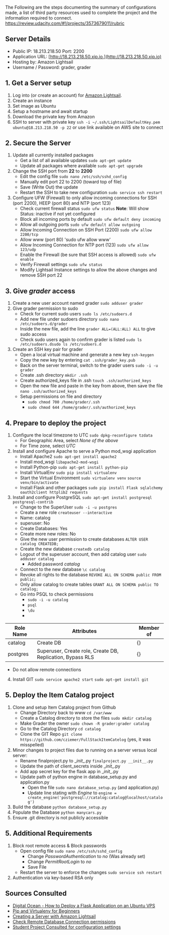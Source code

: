 The Following are the steps documenting the summary of configurations made, a list of third party resources used to complete the project and the information required to connect.
https://review.udacity.com/#!/projects/3573679011/rubric
## Server Details
* Public IP: 18.213.218.50 Port: 2200
* Application URL: [http://18.213.218.50.xip.io.](http://18.213.218.50.xip.io)
* Hosting by: Amazon Lightsail
* Username / Password: grader, grader

## 1. Get a Server setup
1. Log into (or create an account) for [Amazon Lightsail](https://lightsail.aws.amazon.com/).
2. Create an instance
3. Set image as Ubuntu
4. Setup a hostname and await startup
5. Download the private key from Amazon
6. SSH to server with private key `ssh -i ~/.ssh/LightsailDefaultKey.pem ubuntu@18.213.218.50 -p 22` or use link available on AWS site to connect

## 2. Secure the Server
1. Update all currently installed packages
   * Get a list of all available updates `sudo apt-get update`
   * Update all packages where available `sudo apt-get upgrade`
2. Change the SSH port from **22** to **2200**
   * Edit the config file `sudo nano /etc/ssh/sshd_config`
   * Manually edit port 22 to 2200 (toward top of file)
   * Save (Write Out) the update
   * Restart the SSH to take new configuration `sudo service ssh restart`
3. Configure UFW (Firewall) to only allow incoming connections for SSH (port 2200), HEEP (port 80) and NTP (port 123)
   * Check current firewall status `sudo ufw status` **Note**: Will show Status: inactive if not yet configured
   * Block all incoming ports by default `sudo ufw default deny incoming`
   * Allow all outgoing ports `sudo ufw default allow outgoing`
   * Allow Incoming Connection on SSH Port (2200) `sudo ufw allow 2200/tcp`
   * Allow www (port 80) 'sudo ufw allow www'
   * Allow Incoming Connection for NTP port (123) `sudo ufw allow 123/udp`
   * Enable the Firewall (be sure that SSH access is allowed) `sudo ufw enable`
   * Verify Firewall settings `sudo ufw status`
   * Modify Lightsail Instance settings to allow the above changes and remove SSH port 22
## 3. Give *grader* access
1. Create a new user account named grader `sudo adduser grader`
2. Give grader permission to sudo
   * Check for current sudo users `sudo ls /etc/sudoers.d`
   * Add new file under sudoers directory `sudo nano /etc/sudoers.d/grader`
   * Inside the new file, add the line `grader ALL=(ALL:ALL) ALL` to give sudo access
   * Check sudo users again to confirm grader is listed `sudo ls /etc/sudoers.dsudo ls /etc/sudoers.d`
3. Create an SSH key pair for grader
   * Open a local virtual machine and generate a new key `ssh-keygen`
   * Copy the new key by entering `cat .ssh/grader_key.pub`
   * Back on the server terminal, switch to the grader users `sudo -i -u grader`
   * Create .ssh directory `mkdir .ssh`
   * Create authorized_keys file in .ssh `touch .ssh/authorized_keys`
   * Open the new file and paste in the key from above, then save the file `nano .ssh/authorized_keys`
   * Setup permissions on file and directory
     * `sudo chmod 700 /home/grader/.ssh`
     * `sudo chmod 644 /home/grader/.ssh/authorized_keys`
## 4. Prepare to deploy the project
1. Configure the local timezone to UTC `sudo dpkg-reconfigure tzdata`
   * For Geographic Area, select *None of the above*
   * For Time zone, select *UTC*
2. Install and configure Apache to serve  a Python mod_wsgi application
   * Install Apache2 `sudo apt-get install apache2`
   * Install mod_wsgi `libapache2-mod-wsgi`
   * Install Python-pip `sudo apt-get install python-pip`
   * Install VirtualEnv `sudo pip install virtualenv`
   * Start the Virtual Environment `sudo virtualenv venv` `source venv/bin/activate`
   * Install Flask and other packages `sudo pip install Flask sqlalchemy oauth2client httplib2 requests`
3. Install and configure PostgreSQL `sudo apt-get install postgresql postgresql-contrib`
   * Change to the SuperUser `sudo -i -u postgres`
   * Create a new role `createuser --interactive`
    * Name: catalog
    * superuser: No
    * Create Databases: Yes
    * Create more new roles: No
   * Give the new user permission to create databases `ALTER USER catalog CREATEDB;`
   * Create the new database `createdb catalog`
   * Logout of the superuser account, then add catalog user `sudo adduser catalog`
     * Added password *catalog*
   * Connect to the new database `\c catalog`
   * Revoke all rights to the database `REVOKE ALL ON SCHEMA public FROM public;`
   * Only allow catalog to create tables `GRANT ALL ON SCHEMA public TO catalog;`
   * Go into PSQL to check permissions
     * `sudo -i -u catalog`
     * `psql`
     * `\du`
     *
| Role Name | Attributes | Member of |
|-----------|------------|-----------|
| catalog   | Create DB  | {}        |
| postgres  | Superuser, Create role, Create DB, Replication, Bypass RLS | {}        |

   * Do not allow remote connections
4. Install GIT `sudo service apache2 start` `sudo apt-get install git`

## 5. Deploy the Item Catalog project
1. Clone and setup Item Catalog project from Github
   * Change Directory back to www `cd /var/www`
   * Create a Catalog directory to store the files `sudo mkdir catalog`
   * Make Grader the owner `sudo chown -R grader:grader catalog`
   * Go to the Catalog Directory `cd catalog`
   * Clone the GIT Repo `git clone https://github.com/cziemer/FullStackItemCatelog` (yes, it was misspelled)
2. Minor changes to project files due to running on a server versus local server:
   * Rename finalproject.py to \__init__.py `finalproject.py __init__.py`
   * Update the path of client_secrets inside \__init__.py
   * Add app secret key for the flask app in \__init__.py
   * Update path of python engine in database_setup.py and application.py
     * Open the file `sudo nano database_setup.py` (and application.py)
     * Update line stating with *Engine* to `engine = create_engine('postgresql://catalog:catalog@localhost/catalog')`
3. Build the database `python database_setup.py`
4. Populate the Database `python manycars.py`
5. Ensure .git directory is not publicly accessible
## 5. Additional Requirements
1. Block root remote access & Block passwords
   * Open config file `sudo nano /etc/ssh/sshd_config`
     * Change *PasswordAuthentication* to *no* (Was already set)
     * Change *PermitRootLogin* to *no*
     * Save File
   * Restart the server to enforce the changes `sudo service ssh restart`
2. Authentication via key-based RSA only

## Sources Consulted

* [Digital Ocean - How to Deploy a Flask Application on an Ubuntu VPS](https://www.digitalocean.com/community/tutorials/how-to-deploy-a-flask-application-on-an-ubuntu-vps)
* [Pip and Virtualenv for Beginners](https://www.dabapps.com/blog/introduction-to-pip-and-virtualenv-python/)
* [Creating a Server with Amazon Lightsail](https://medium.com/@mariasurmenok/creating-a-server-with-amazon-lightsail-11c377cf814c)
* [Check Remote Database Connection permissions](https://www.digitalocean.com/community/tutorials/how-to-secure-postgresql-on-an-ubuntu-vps)
* [Student Project Consulted for configuration settings](https://libraries.io/github/golgtwins/Udacity-P7-Linux-Server-Configuration)